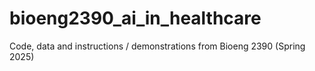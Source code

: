 # bioeng2390_ai_in_healthcare
Code, data and instructions / demonstrations from Bioeng 2390 (Spring 2025)
